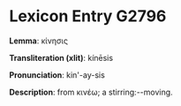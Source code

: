# Lexicon Entry G2796

**Lemma**: κίνησις

**Transliteration (xlit)**: kínēsis

**Pronunciation**: kin'-ay-sis

**Description**:
from κινέω; a stirring:--moving.
